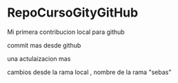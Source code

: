 # RepoCursoGityGitHub


Mi primera contribucion local para github

commit mas desde github

una actulaizacion mas 


cambios desde la rama local , nombre de la rama "sebas"